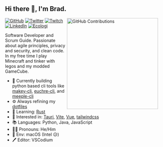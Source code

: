 ## Hi there 👋, I'm Brad.

<img align='right' width='300' src='https://github-contribution-stats.vercel.app/api/?username=boldandbrad'
alt='GitHub Contributions'>

[![GitHub](https://img.shields.io/badge/-boldandbrad-3a3a3a?style=flat&logo=GitHub&logoColor=white)](https://github.com/boldandbrad)
[![Twitter](https://img.shields.io/badge/-@boldandbrad-00acee?style=flat&logo=Twitter&logoColor=white)](https://twitter.com/boldandbrad)
[![Twitch](https://img.shields.io/badge/-boldandbrad-a970ff?style=flat&logo=Twitch&logoColor=white)](https://twitch.tv/boldandbrad)
[![LinkedIn](https://img.shields.io/badge/-Bradley_Wojcik-0072b1?style=flat&logo=LinkedIn&logoColor=white)](https://www.linkedin.com/in/bradleycwojcik)
[![Ecologi](https://img.shields.io/ecologi/trees/bradleycwojcik)](https://ecologi.com/bradleycwojcik)

Software Developer and Scrum Guide. Passionate about agile principles,
privacy and security, and clean code. In my free time I play Minecraft and
tinker with legos and my modded GameCube.

- 🔭 Currently building python based cli tools like [makey-cli](https://github.com/boldandbrad/makey-cli),
  [euchre-cli](https://github.com/boldandbrad/euchre-cli), and [meeple-cli](https://github.com/boldandbrad/meeple-cli)
- ⚙️ Always refining my [dotfiles](https://github.com/boldandbrad/dotfiles)
- 🌱 Learning: [Rust](https://www.rust-lang.org)
- 🤔 Interested in: [Tauri](https://tauri.app), [Vite](https://vitejs.dev),
  [Vue](https://vuejs.org), [tailwindcss](https://tailwindcss.com)
- 📚 Languages: Python, Java, JavaScript
- 🧔‍♂️ Pronouns: He/Him
- 🍎 Env: macOS (Intel 😥)
- 🖊️ Editor: VSCodium
